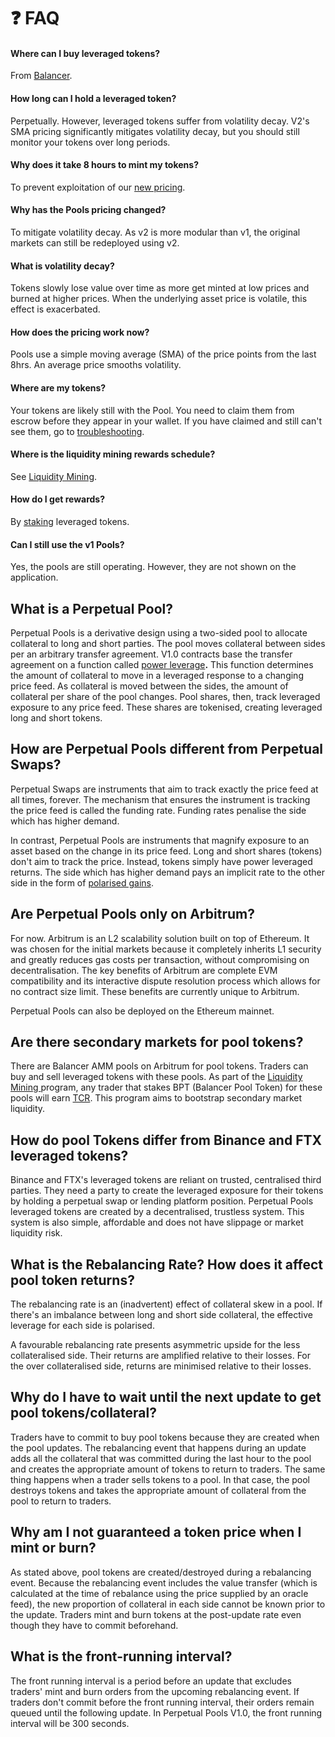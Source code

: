 # ❓ FAQ

#### **Where can I buy leveraged tokens?**

From [Balancer](https://arbitrum.balancer.fi/#/).

#### How long can I hold a leveraged token?

Perpetually. However, leveraged tokens suffer from volatility decay. V2's SMA pricing significantly mitigates volatility decay, but you should still monitor your tokens over long periods.&#x20;

#### **Why does it take 8 hours to mint my tokens?**

To prevent exploitation of our [new pricing](advanced-topics/mechanism/#pricing).&#x20;

#### Why has the Pools pricing changed?

To mitigate volatility decay. As v2 is more modular than v1, the original markets can still be redeployed using v2.

#### What is volatility decay?

Tokens slowly lose value over time as more get minted at low prices and burned at higher prices. When the underlying asset price is volatile, this effect is exacerbated.&#x20;

#### How does the pricing work now?

Pools use a simple moving average (SMA) of the price points from the last 8hrs. An average price smooths volatility.&#x20;

#### Where are my tokens?&#x20;

Your tokens are likely still with the Pool. You need to claim them from escrow before they appear in your wallet. If you have claimed and still can't see them, go to [troubleshooting](troubleshooting.md).&#x20;

#### Where is the liquidity mining rewards schedule?

See [Liquidity Mining](advanced-topics/liquidity-mining.md).

#### How do I get rewards?

By [staking](https://pools.tracer.finance/stakepooltoken/) leveraged tokens.&#x20;

#### Can I still use the v1 Pools?&#x20;

Yes, the pools are still operating. However, they are not shown on the application.&#x20;

## What is a Perpetual Pool?

Perpetual Pools is a derivative design using a two-sided pool to allocate collateral to long and short parties. The pool moves collateral between sides per an arbitrary transfer agreement. V1.0 contracts base the transfer agreement on a function called [power leverage](broken-reference)**.** This function determines the amount of collateral to move in a leveraged response to a changing price feed. As collateral is moved between the sides, the amount of collateral per share of the pool changes. Pool shares, then, track leveraged exposure to any price feed. These shares are tokenised, creating leveraged long and short tokens.&#x20;

## How are Perpetual Pools different from Perpetual Swaps?

Perpetual Swaps are instruments that aim to track exactly the price feed at all times, forever. The mechanism that ensures the instrument is tracking the price feed is called the funding rate. Funding rates penalise the side which has higher demand.&#x20;

In contrast, Perpetual Pools are instruments that magnify exposure to an asset based on the change in its price feed. Long and short shares (tokens) don't aim to track the price. Instead, tokens simply have power leveraged returns. The side which has higher demand pays an implicit rate to the other side in the form of [polarised gains](broken-reference).&#x20;



## Are Perpetual Pools only on Arbitrum?

For now. Arbitrum is an L2 scalability solution built on top of Ethereum. It was chosen for the initial markets because it completely inherits L1 security and greatly reduces gas costs per transaction, without compromising on decentralisation. The key benefits of Arbitrum are complete EVM compatibility and its interactive dispute resolution process which allows for no contract size limit. These benefits are currently unique to Arbitrum.

Perpetual Pools can also be deployed on the Ethereum mainnet.&#x20;

## Are there secondary markets for pool tokens?

There are Balancer AMM pools on Arbitrum for pool tokens. Traders can buy and sell leveraged tokens with these pools. As part of the [Liquidity Mining ](broken-reference)program, any trader that stakes BPT (Balancer Pool Token) for these pools will earn [TCR](broken-reference). This program aims to bootstrap secondary market liquidity.&#x20;

## How do pool Tokens differ from Binance and FTX leveraged tokens?

Binance and FTX's leveraged tokens are reliant on trusted, centralised third parties. They need a party to create the leveraged exposure for their tokens by holding a perpetual swap or lending platform position. Perpetual Pools leveraged tokens are created by a decentralised, trustless system. This system is also simple, affordable and does not have slippage or market liquidity risk.&#x20;



## What is the Rebalancing Rate? How does it affect pool token returns?

The rebalancing rate is an (inadvertent) effect of collateral skew in a pool. If there's an imbalance between long and short side collateral, the effective leverage for each side is polarised.&#x20;

A favourable rebalancing rate presents asymmetric upside for the less collateralised side. Their returns are amplified relative to their losses. For the over collateralised side, returns are minimised relative to their losses.

## Why do I have to wait until the next update to get pool tokens/collateral?&#x20;

Traders have to commit to buy pool tokens because they are created when the pool updates. The rebalancing event that happens during an update adds all the collateral that was committed during the last hour to the pool and creates the appropriate amount of tokens to return to traders. The same thing happens when a trader sells tokens to a pool. In that case, the pool destroys tokens and takes the appropriate amount of collateral from the pool to return to traders.&#x20;

## Why am I not guaranteed a token price when I mint or burn?

As stated above, pool tokens are created/destroyed during a rebalancing event. Because the rebalancing event includes the value transfer (which is calculated at the time of rebalance using the price supplied by an oracle feed), the new proportion of collateral in each side cannot be known prior to the update. Traders mint and burn tokens at the post-update rate even though they have to commit beforehand.&#x20;

## What is the front-running interval?

The front running interval is a period before an update that excludes traders' mint and burn orders from the upcoming rebalancing event. If traders don't commit before the front running interval, their orders remain queued until the following update. In Perpetual Pools V1.0, the front running interval will be 300 seconds.
